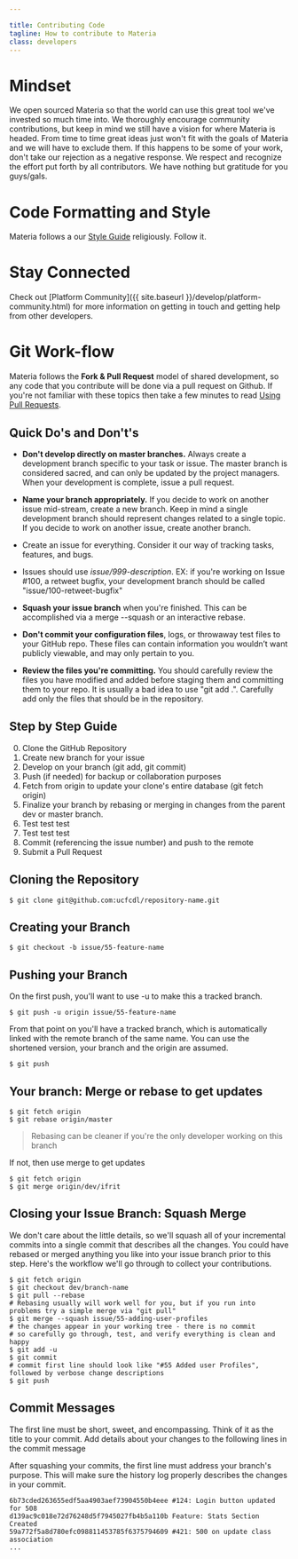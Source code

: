 ```yaml
---

title: Contributing Code
tagline: How to contribute to Materia
class: developers
---
```



# Mindset #

We open sourced Materia so that the world can use this great tool we've invested so much time into.  We thoroughly encourage community contributions, but keep in mind we still have a vision for where Materia is headed.  From time to time great ideas just won't fit with the goals of Materia and we will have to exclude them. If this happens to be some of your work, don't take our rejection as a negative response. We respect and recognize the effort put forth by all contributors. We have nothing but gratitude for you guys/gals.

# Code Formatting and Style #

Materia follows a our [Style Guide](style-guide.html) religiously. Follow it.

# Stay Connected #
Check out [Platform Community]({{ site.baseurl }}/develop/platform-community.html) for more information on getting in touch and getting help from other developers.

# Git Work-flow #

Materia follows the **Fork &amp; Pull Request** model of shared development, so any code that you contribute will be done via a pull request on Github. If you're not familiar with these topics then take a few minutes to read [Using Pull Requests](https://help.github.com/articles/using-pull-requests).

## Quick Do's and Don't's ##

* **Don't develop directly on master branches.** Always create a development branch specific to your task or issue.  The master branch is considered sacred, and can only be updated by the project managers.  When your development is complete, issue a pull request.

* **Name your branch appropriately.** If you decide to work on another issue mid-stream, create a new branch.  Keep in mind a single development branch should represent changes related to a single topic. If you decide to work on another issue, create another branch.
 * Create an issue for everything.  Consider it our way of tracking tasks, features, and bugs.
 * Issues should use *issue/999-description*. EX: if you're working on Issue #100, a retweet bugfix, your development branch should be called "issue/100-retweet-bugfix"

* **Squash your issue branch** when you're finished.  This can be accomplished via a merge --squash or an interactive rebase.

* **Don't commit your configuration files**, logs, or throwaway test files to your GitHub repo. These files can contain information you wouldn’t want publicly viewable, and may only pertain to you.

* **Review the files you're committing.** You should carefully review the files you have modified and added before staging them and committing them to your repo. It is usually a bad idea to use "git add .". Carefully add only the files that should be in the repository.

## Step by Step Guide ##

0. Clone the GitHub Repository
0. Create new branch for your issue
0. Develop on your branch (git add, git commit)
0. Push (if needed) for backup or collaboration purposes
0. Fetch from origin to update your clone's entire database (git fetch origin)
0. Finalize your branch by rebasing or merging in changes from the parent dev or master branch.
0. Test test test
0. Test test test
0. Commit (referencing the issue number) and push to the remote
0. Submit a Pull Request

## Cloning the Repository ##

```shell
$ git clone git@github.com:ucfcdl/repository-name.git
```

## Creating your Branch ##

```shell
$ git checkout -b issue/55-feature-name
```

## Pushing your Branch ##

On the first push, you'll want to use -u to make this a tracked branch.

```shell
$ git push -u origin issue/55-feature-name
```

From that point on you'll have a tracked branch, which is automatically linked with the remote branch of the same name.  You can use the shortened version, your branch and the origin are assumed.

```shell
$ git push
```

## Your branch: Merge or rebase to get updates ##

```shell
$ git fetch origin
$ git rebase origin/master
```

> Rebasing can be cleaner if you're the only developer working on this branch


If not, then use merge to get updates

```shell
$ git fetch origin
$ git merge origin/dev/ifrit
```

## Closing your Issue Branch: Squash Merge ##

We don't care about the little details, so we'll squash all of your incremental commits into a single commit that describes all the changes.  You could have rebased or merged anything you like into your issue branch prior to this step.  Here's the workflow we'll go through to collect your contributions.

```shell
$ git fetch origin
$ git checkout dev/branch-name
$ git pull --rebase
# Rebasing usually will work well for you, but if you run into problems try a simple merge via "git pull"
$ git merge --squash issue/55-adding-user-profiles
# the changes appear in your working tree - there is no commit
# so carefully go through, test, and verify everything is clean and happy
$ git add -u
$ git commit
# commit first line should look like "#55 Added user Profiles", followed by verbose change descriptions
$ git push
```

## Commit Messages ##

The first line must be short, sweet, and encompassing.  Think of it as the title to your commit.  Add details about your changes to the following lines in the commit message

After squashing your commits, the first line must address your branch's purpose.  This will make sure the history log properly describes the changes in your commit.

```
6b73cded263655edf5aa4903aef73904550b4eee #124: Login button updated for 508
d139ac9c018e72d76248d5f7945027fb4b5a110b Feature: Stats Section Created
59a772f5a8d780efc098811453785f6375794609 #421: 500 on update class association
...
```
